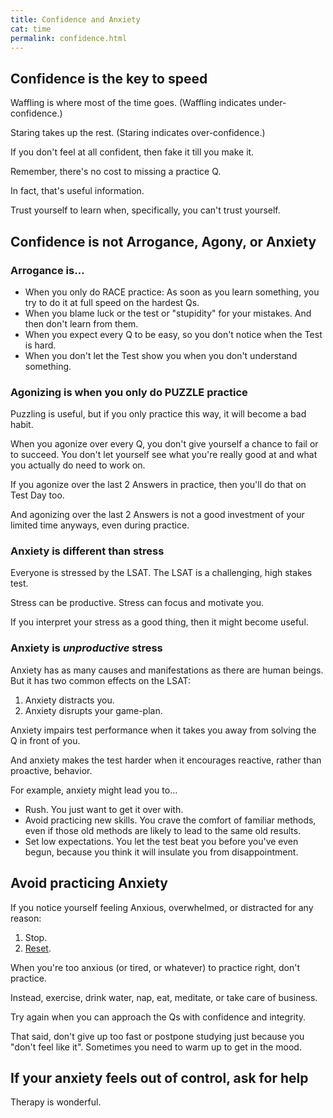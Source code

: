 ```yaml
---
title: Confidence and Anxiety
cat: time
permalink: confidence.html
---
```


## Confidence is the key to speed

Waffling is where most of the time goes. (Waffling indicates under-confidence.)

Staring takes up the rest. (Staring indicates over-confidence.)

If you don't feel at all confident, then fake it till you make it.

Remember, there's no cost to missing a practice Q.

In fact, that's useful information.

Trust yourself to learn when, specifically, you can't trust yourself.

## Confidence is not Arrogance, Agony, or Anxiety

### Arrogance is…

- When you only do RACE practice: As soon as you learn something, you try to do it at full speed on the hardest Qs.
- When you blame luck or the test or "stupidity" for your mistakes. And then don't learn from them.
- When you expect every Q to be easy, so you don't notice when the Test is hard.
- When you don't let the Test show you when you don't understand something.

### Agonizing is when you only do PUZZLE practice

Puzzling is useful, but if you only practice this way, it will become a bad habit.

When you agonize over every Q, you don't give yourself a chance to fail or to succeed. You don't let yourself see what you're really good at and what you actually do need to work on.

If you agonize over the last 2 Answers in practice, then you'll do that on Test Day too.

And agonizing over the last 2 Answers is not a good investment of your limited time anyways, even during practice.

### Anxiety is different than stress

Everyone is stressed by the LSAT. The LSAT is a challenging, high stakes test.

Stress can be productive. Stress can focus and motivate you.

If you interpret your stress as a good thing, then it might become useful.

### Anxiety is *unproductive* stress

Anxiety has as many causes and manifestations as there are human beings. But it has two common effects on the LSAT:

1. Anxiety distracts you.
2. Anxiety disrupts your game-plan.

Anxiety impairs test performance when it takes you away from solving the Q in front of you.

And anxiety makes the test harder when it encourages reactive, rather than proactive, behavior.

For example, anxiety might lead you to...

- Rush. You just want to get it over with.
- Avoid practicing new skills. You crave the comfort of familiar methods, even if those old methods are likely to lead to the same old results.
- Set low expectations. You let the test beat you before you've even begun, because you think it will insulate you from disappointment.

## Avoid practicing Anxiety

If you notice yourself feeling Anxious, overwhelmed, or distracted for any reason:

1. Stop.
2. [Reset][1].

When you're too anxious (or tired, or whatever) to practice right, don't practice.

Instead, exercise, drink water, nap, eat, meditate, or take care of business.

Try again when you can approach the Qs with confidence and integrity.

That said, don't give up too fast or postpone studying just because you "don't feel like it". Sometimes you need to warm up to get in the mood.

## If your anxiety feels out of control, ask for help

Therapy is wonderful.

[1]: resets.html
